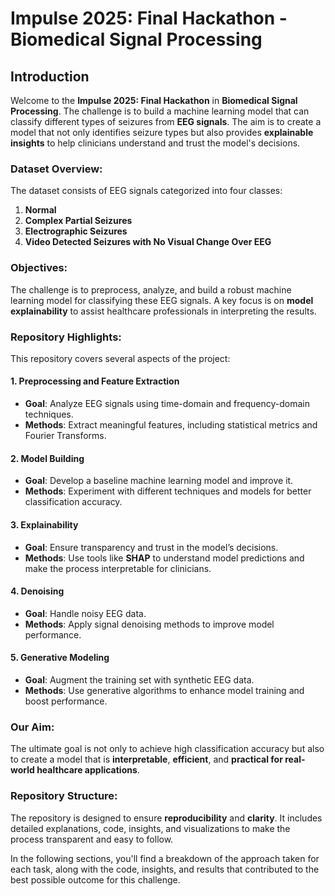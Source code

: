 # Impulse 2025: Final Hackathon - Biomedical Signal Processing

## Introduction

Welcome to the **Impulse 2025: Final Hackathon** in **Biomedical Signal Processing**. The challenge is to build a machine learning model that can classify different types of seizures from **EEG signals**. The aim is to create a model that not only identifies seizure types but also provides **explainable insights** to help clinicians understand and trust the model's decisions.

### Dataset Overview:
The dataset consists of EEG signals categorized into four classes:
1. **Normal**
2. **Complex Partial Seizures**
3. **Electrographic Seizures**
4. **Video Detected Seizures with No Visual Change Over EEG**

### Objectives:
The challenge is to preprocess, analyze, and build a robust machine learning model for classifying these EEG signals. A key focus is on **model explainability** to assist healthcare professionals in interpreting the results.

### Repository Highlights:
This repository covers several aspects of the project:

#### 1. **Preprocessing and Feature Extraction**
   - **Goal**: Analyze EEG signals using time-domain and frequency-domain techniques.
   - **Methods**: Extract meaningful features, including statistical metrics and Fourier Transforms.

#### 2. **Model Building**
   - **Goal**: Develop a baseline machine learning model and improve it.
   - **Methods**: Experiment with different techniques and models for better classification accuracy.

#### 3. **Explainability**
   - **Goal**: Ensure transparency and trust in the model’s decisions.
   - **Methods**: Use tools like **SHAP** to understand model predictions and make the process interpretable for clinicians.

#### 4. **Denoising**
   - **Goal**: Handle noisy EEG data.
   - **Methods**: Apply signal denoising methods to improve model performance.

#### 5. **Generative Modeling**
   - **Goal**: Augment the training set with synthetic EEG data.
   - **Methods**: Use generative algorithms to enhance model training and boost performance.

### Our Aim:
The ultimate goal is not only to achieve high classification accuracy but also to create a model that is **interpretable**, **efficient**, and **practical for real-world healthcare applications**.

### Repository Structure:
The repository is designed to ensure **reproducibility** and **clarity**. It includes detailed explanations, code, insights, and visualizations to make the process transparent and easy to follow.

In the following sections, you'll find a breakdown of the approach taken for each task, along with the code, insights, and results that contributed to the best possible outcome for this challenge.
